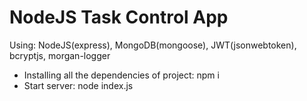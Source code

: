 # NodeJS Task Control App
Using: NodeJS(express), MongoDB(mongoose), JWT(jsonwebtoken), bcryptjs, morgan-logger
- Installing all the dependencies of project: npm i
- Start server: node index.js
